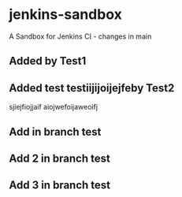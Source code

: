 # jenkins-sandbox

A Sandbox for Jenkins CI - changes in main


## Added by Test1
## Added test testiijijoijejfeby Test2
sjiejfiojjaif
aiojwefoijaweoifj
## Add in branch test
## Add 2 in branch test
## Add 3 in branch test
